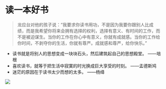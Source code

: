 # 读一本好书

> 龙应台对他的孩子说：“我要求你读书用功，不是因为我要你跟别人比成绩，而是我希望你将来会拥有选择的权利，选择有意义、有时间的工作，而不是被迫谋生。当你的工作在你心中有意义，你就有成就感。当你的工作给你时间，不剥夺你的生活，你就有尊严。成就感和尊严，给你快乐。”


- 读书就是将别人的思想变成一块块石头，然后建筑起自己的思想殿堂。     ——培根
- 喜欢读书，就等于把生活中寂寞的时光换成巨大享受的时刻。    ——孟德斯鸠
- 迷茫的原因在于读书太少而想的太多。     ——杨绛

![](http://qn.huat.xyz/content/20200329160926.png)